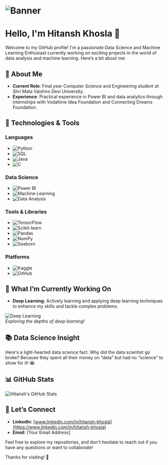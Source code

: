 # ![Banner](https://your-image-hosting-service.com/your-custom-banner.jpg)

# Hello, I'm Hitansh Khosla 👋

Welcome to my GitHub profile! I'm a passionate Data Science and Machine Learning Enthusiast currently working on exciting projects in the world of data analysis and machine learning. Here’s a bit about me:

## 🚀 About Me

- **Current Role**: Final year Computer Science and Engineering student at Shri Mata Vaishno Devi University.
- **Experience**: Practical experience in Power BI and data analytics through internships with Vodafone Idea Foundation and Connecting Dreams Foundation.

## 🔧 Technologies & Tools

### Languages
- ![Python](https://img.shields.io/badge/Python-3776AB?style=for-the-badge&logo=python&logoColor=white)
- ![SQL](https://img.shields.io/badge/SQL-4479A1?style=for-the-badge&logo=sqlite&logoColor=white)
- ![Java](https://img.shields.io/badge/Java-007396?style=for-the-badge&logo=java&logoColor=white)
- ![C](https://img.shields.io/badge/C-A8B9CC?style=for-the-badge&logo=c&logoColor=black)

### Data Science
- ![Power BI](https://img.shields.io/badge/Power_BI-1F77C1?style=for-the-badge&logo=powerbi&logoColor=white)
- ![Machine Learning](https://img.shields.io/badge/Machine_Learning-FF7F0E?style=for-the-badge&logo=python&logoColor=white)
- ![Data Analysis](https://img.shields.io/badge/Data_Analysis-FF6F61?style=for-the-badge&logo=python&logoColor=white)

### Tools & Libraries
- ![TensorFlow](https://img.shields.io/badge/TensorFlow-FF6F00?style=for-the-badge&logo=tensorflow&logoColor=white)
- ![Scikit-learn](https://img.shields.io/badge/Scikit--learn-F7931E?style=for-the-badge&logo=scikit-learn&logoColor=white)
- ![Pandas](https://img.shields.io/badge/Pandas-150458?style=for-the-badge&logo=pandas&logoColor=white)
- ![NumPy](https://img.shields.io/badge/NumPy-013243?style=for-the-badge&logo=numpy&logoColor=white)
- ![Seaborn](https://img.shields.io/badge/Seaborn-00A3E0?style=for-the-badge&logo=python&logoColor=white)

### Platforms
- ![Kaggle](https://img.shields.io/badge/Kaggle-20BEFF?style=for-the-badge&logo=kaggle&logoColor=white)
- ![GitHub](https://img.shields.io/badge/GitHub-181717?style=for-the-badge&logo=github&logoColor=white)

## 🌟 What I’m Currently Working On

- **Deep Learning**: Actively learning and applying deep learning techniques to enhance my skills and tackle complex problems.

![Deep Learning](https://media.giphy.com/media/26FxybCFvFgFhw5jG/giphy.gif)  
*Exploring the depths of deep learning!*

## 📚 Data Science Insight

Here's a light-hearted data science fact: Why did the data scientist go broke? Because they spent all their money on “data” but had no “science” to show for it! 😂

## 📊 GitHub Stats

![Hitansh's GitHub Stats](https://github-readme-stats.vercel.app/api?username=hitanshkhosla&show_icons=true&hide_title=true&count_private=true)

## 🤝 Let’s Connect

- **LinkedIn**: [www.linkedin.com/in/hitansh-khosla](https://www.linkedin.com/in/hitansh-khosla)
- **Email**: [Your Email Address]

Feel free to explore my repositories, and don't hesitate to reach out if you have any questions or want to collaborate!

Thanks for visiting! 🚀
